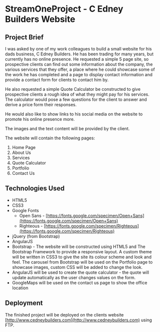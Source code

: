 # StreamOneProject - C Edney Builders Website

## Project Brief

I was asked by one of my work colleagues to build a small website for his dads business, C Edney Builders. He has been trading for many years, but currently has no online presence. He requested a simple 5 page site, so prospective clients can find out some information about the company, the various services that they offer, a place where he could showcase some of the work he has completed and a page to display contact information and provide a contact form for clients to contact him by.

He also requested a simple Quote Calculator be constructed to give prospective clients a rough idea of what they might pay for his services. The calculator would pose a few questions for the client to answer and derive a price form their responses.

He would also like to show links to his social media on the website to promote his online presence more.

The images and the text content will be provided by the client.

The website will contain the following pages:

1. Home Page
2. About Us
3. Services
4. Quote Calculator
5. Portfolio
6. Contact Us

## Technologies Used

* HTML5
* CSS3
* Google Fonts
	* Open Sans - [https://fonts.google.com/specimen/Open+Sans](https://fonts.google.com/specimen/Open+Sans)
	* Righteous - [https://fonts.google.com/specimen/Righteous](https://fonts.google.com/specimen/Righteous)
* jQuery (from Bootstrap)
* AngularJS
* Bootstrap - The website will be constructed using HTML5 and The Bootstrap Framework to provide a responsive layout. A custom theme will be written in CSS3 to give the site its colour scheme and look and feel. The carousel from Bootstrap will be used on the Portfolio page to showcase images, custom CSS will be added to change the look.
* AngularJS will be used to create the quote calculator - the quote will update automatically as the user changes values on the form.
* GoogleMaps will be used on the contact us page to show the office location

## Deployment

The finished project will be deployed on the clients website [http://www.cedneybuilders.com](http://www.cedneybuilders.com) using FTP.
